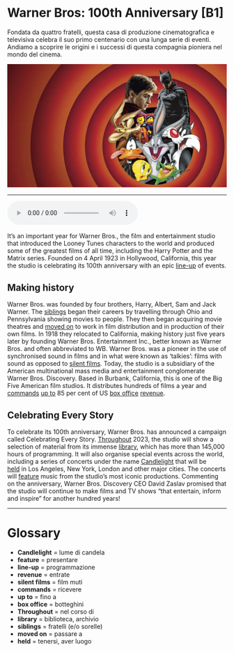 # Warner Bros: 100th Anniversary   [B1]

Fondata da quattro fratelli, questa casa di produzione cinematografica e televisiva celebra il suo primo centenario con una lunga serie di eventi. Andiamo a scoprire le origini e i successi di questa compagnia pioniera nel mondo del cinema.

![](Warner%20Bros%20100th%20Anniversary.webp)

--------------

<div>
<audio controls autoplay>
    <source src="https://raw.githubusercontent.com/dartie/speakup/main/2023-04/Warner%20Bros%20100th%20Anniversary.mp3" type="audio/mpeg">
</audio>
</div>


It’s an important year for Warner Bros., the film and entertainment studio that introduced the Looney Tunes characters to the world and produced some of the greatest films of all time, including the Harry Potter and the Matrix series. Founded on 4 April 1923 in Hollywood, California, this year the studio is celebrating its 100th anniversary with an epic [line-up](## "programmazione") of events.

## Making history
Warner Bros. was founded by four brothers, Harry, Albert, Sam and Jack Warner. The [siblings](## "fratelli (e/o sorelle)") began their careers by travelling through Ohio and Pennsylvania showing movies to people. They then began acquiring movie theatres and [moved on](## "passare a") to work in film distribution and in production of their own films. In 1918 they relocated to California, making history just five years later by founding Warner Bros. Entertainment Inc., better known as Warner Bros. and often abbreviated to WB. Warner Bros. was a pioneer in the use of synchronised sound in films and in what were known as ‘talkies’: films with sound as opposed to [silent films](## "film muti"). Today, the studio is a subsidiary of the American multinational mass media and entertainment conglomerate Warner Bros. Discovery. Based in Burbank, California, this is one of the Big Five American film studios. It distributes hundreds of films a year and [commands](## "ricevere") [up to](## "fino a") 85 per cent of US [box office](## "botteghini") [revenue](## "entrate").

## Celebrating Every Story
To celebrate its 100th anniversary, Warner Bros. has announced a campaign called Celebrating Every Story. [Throughout](## "nel corso di") 2023, the studio will show a selection of material from its immense [library](## "biblioteca, archivio"), which has more than 145,000 hours of programming. It will also organise special events across the world, including a series of concerts under the name [Candlelight](## "lume di candela") that will be [held](## "tenersi, aver luogo") in Los Angeles, New York, London and other major cities. The concerts will [feature](## "presentare") music from the studio’s most iconic productions. Commenting on the anniversary, Warner Bros. Discovery CEO David Zaslav promised that the studio will continue to make films and TV shows “that entertain, inform and inspire” for another hundred years!

--------------

<div style = "display:block; clear:both; page-break-after:always;"></div>

# Glossary
* **Candlelight** = lume di candela
* **feature** = presentare
* **line-up** = programmazione
* **revenue** = entrate
* **silent films** = film muti
* **commands** = ricevere
* **up to** = fino a
* **box office** = botteghini
* **Throughout** = nel corso di
* **library** = biblioteca, archivio
* **siblings** = fratelli (e/o sorelle)
* **moved on** = passare a
* **held** = tenersi, aver luogo
